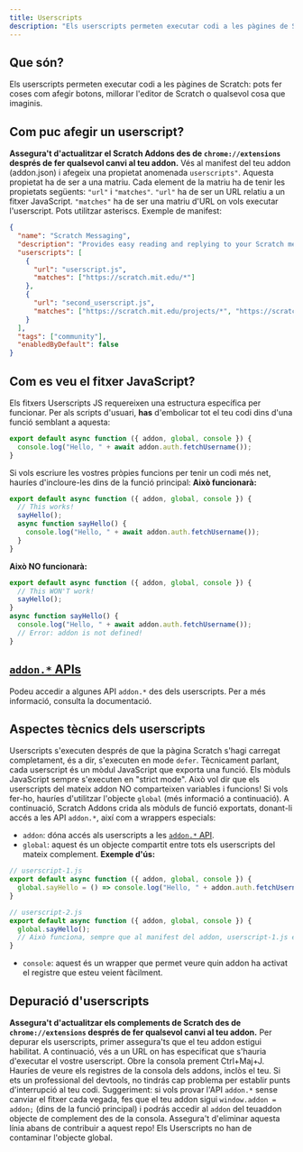 ```yaml
---
title: Userscripts
description: "Els userscripts permeten executar codi a les pàgines de Scratch: pots fer coses com afegir botons, millorar l'editor de Scratch o qualsevol cosa que imaginis."
---
```

## Que són?
Els userscripts permeten executar codi a les pàgines de Scratch: pots fer coses com afegir botons, millorar l'editor de Scratch o qualsevol cosa que imaginis.

## Com puc afegir un userscript?
**Assegura't d'actualitzar el Scratch Addons des de `chrome://extensions` després de fer qualsevol canvi al teu addon.**
Vés al manifest del teu addon (addon.json) i afegeix una propietat anomenada `userscripts"`.
Aquesta propietat ha de ser a una matriu.
Cada element de la matriu ha de tenir les propietats següents: `"url"` i `"matches"`.
`"url"` ha de ser un URL relatiu a un fitxer JavaScript.
`"matches"` ha de ser una matriu d'URL on vols executar l'userscript. Pots utilitzar asteriscs.
Exemple de manifest:
```json
{
  "name": "Scratch Messaging",
  "description": "Provides easy reading and replying to your Scratch messages.",
  "userscripts": [
    {
      "url": "userscript.js",
      "matches": ["https://scratch.mit.edu/*"]
    },
    {
      "url": "second_userscript.js",
      "matches": ["https://scratch.mit.edu/projects/*", "https://scratch.mit.edu/users/*"]
    }
  ],
  "tags": ["community"],
  "enabledByDefault": false
}
```

## Com es veu el fitxer JavaScript?
Els fitxers Userscripts JS requereixen una estructura específica per funcionar.
Per als scripts d'usuari, **has** d'embolicar tot el teu codi dins d'una funció semblant a aquesta:
```js
export default async function ({ addon, global, console }) {
  console.log("Hello, " + await addon.auth.fetchUsername());
}
```
Si vols escriure les vostres pròpies funcions per tenir un codi més net, hauríes d'incloure-les dins de la funció principal:
**Això funcionarà:**
```js
export default async function ({ addon, global, console }) {
  // This works!
  sayHello();
  async function sayHello() {
    console.log("Hello, " + await addon.auth.fetchUsername());
  }
}
```
**Això NO funcionarà:**
```js
export default async function ({ addon, global, console }) {
  // This WON'T work!
  sayHello();
}
async function sayHello() {
  console.log("Hello, " + await addon.auth.fetchUsername());
  // Error: addon is not defined!
}
```

## [`addon.*` APIs](/docs/developing/addon-apis-reference)
Podeu accedir a algunes API `addon.*` des dels userscripts. Per a més informació, consulta la documentació.

## Aspectes tècnics dels userscripts
Userscripts s'executen després de que la pàgina Scratch s'hagi carregat completament, és a dir, s'executen en mode `defer`.
Tècnicament parlant, cada userscript és un mòdul JavaScript que exporta una funció. Els mòduls JavaScript sempre s'executen en "strict mode".
Això vol dir que els userscripts del mateix addon NO comparteixen variables i funcions! Si vols fer-ho, hauríes d'utilitzar l'objecte `global` (més informació a continuació).
A continuació, Scratch Addons crida als mòduls de funció exportats, donant-li accés a les API `addon.*`, així com a wrappers especials:
- `addon`: dóna accés als userscripts a les [`addon.*` API](/docs/developing/addon-apis-reference).
- `global`: aquest és un objecte compartit entre tots els userscripts del mateix complement. **Exemple d'ús:**
```js
// userscript-1.js
export default async function ({ addon, global, console }) {
  global.sayHello = () => console.log("Hello, " + addon.auth.fetchUsername());
}

// userscript-2.js
export default async function ({ addon, global, console }) {
  global.sayHello();
  // Això funciona, sempre que al manifest del addon, userscript-1.js estigui abans que userscript-2.js a la matriu userscripts.
}
```
- `console`: aquest és un wrapper que permet veure quin addon ha activat el registre que esteu veient fàcilment.

## Depuració d'userscripts
**Assegura't d'actualitzar els complements de Scratch des de `chrome://extensions` després de fer qualsevol canvi al teu addon.**
Per depurar els userscripts, primer assegura'ts que el teu addon estigui habilitat.
A continuació, vés a un URL on has especificat que s'hauria d'executar el vostre userscript.
Obre la consola prement Ctrl+Maj+J.
Hauríes de veure els registres de la consola dels addons, inclòs el teu. Si ets un professional del devtools, no tindrás cap problema per establir punts d'interrupció al teu codi.
Suggeriment: si vols provar l'API `addon.*` sense canviar el fitxer cada vegada, fes que el teu addon sigui `window.addon = addon;` (dins de la funció principal) i podrás accedir al `addon` del teuaddon objecte de complement des de la consola. Assegura't d'eliminar aquesta línia abans de contribuir a aquest repo! Els Userscripts no han de contaminar l'objecte global.
